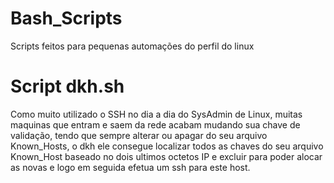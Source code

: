 # Bash_Scripts

Scripts feitos para pequenas automações do perfil do linux

# Script dkh.sh
Como muito utilizado o SSH no dia a dia do SysAdmin de Linux, muitas maquinas que entram e saem da rede acabam mudando sua chave de validação, tendo que sempre alterar ou apagar do seu arquivo Known_Hosts, o dkh ele consegue localizar todos as chaves do seu arquivo Known_Host baseado no dois ultimos octetos IP e excluir para poder alocar as novas e logo em seguida efetua um ssh para este host.



